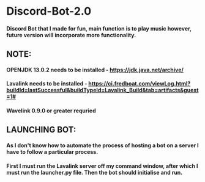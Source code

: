 # Discord-Bot-2.0

#### Discord Bot that I made for fun, main function is to play music however, future version will incorporate more functionality.

## NOTE: 
#### OPENJDK 13.0.2 needs to be installed - https://jdk.java.net/archive/
#### Lavalink needs to be installed - https://ci.fredboat.com/viewLog.html?buildId=lastSuccessful&buildTypeId=Lavalink_Build&tab=artifacts&guest=1#
#### Wavelink 0.9.0 or greater requried
 
## LAUNCHING BOT:
#### As I don't know how to automate the process of hosting a bot on a server I have to follow a particular process.
#### First I must run the Lavalink server off my command window, after which I must run the launcher.py file. Then the bot should initialise and run. 

